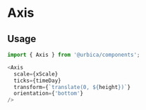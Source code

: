 # Axis

## Usage

```js
import { Axis } from '@urbica/components';

<Axis
  scale={xScale}
  ticks={timeDay}
  transform={`translate(0, ${height})`}
  orientation={'bottom'}
/>
```
